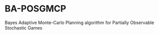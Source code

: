 # BA-POSGMCP
Bayes Adaptive Monte-Carlo Planning algorithm for Partially Observable Stochastic Games
